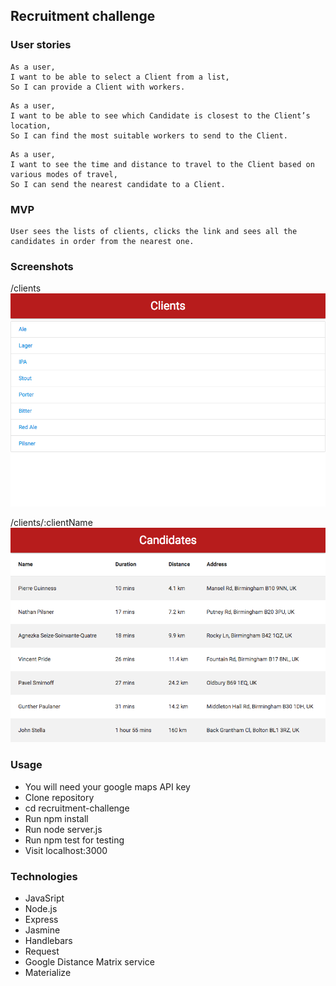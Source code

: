 ## Recruitment challenge

### User stories

```
As a user,
I want to be able to select a Client from a list,
So I can provide a Client with workers.
```
```
As a user,
I want to be able to see which Candidate is closest to the Client’s location,
So I can find the most suitable workers to send to the Client.

```
```
As a user,
I want to see the time and distance to travel to the Client based on various modes of travel,
So I can send the nearest candidate to a Client.
```

### MVP
```
User sees the lists of clients, clicks the link and sees all the candidates in order from the nearest one.
```
### Screenshots

/clients
![alt text](screenshots/screencapture1.png "Screencapture one")

 /clients/:clientName
![alt text](screenshots/screencapture2.png "Screencapture two")


### Usage

- You will need your google maps API key
- Clone repository
- cd recruitment-challenge
- Run npm install
- Run node server.js
- Run npm test for testing
- Visit localhost:3000

### Technologies

- JavaSript
- Node.js
- Express
- Jasmine
- Handlebars
- Request
- Google Distance Matrix service
- Materialize
